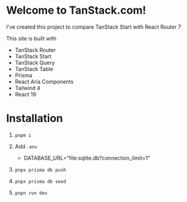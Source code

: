 # Welcome to TanStack.com!

I've created this project to compare TanStack Start with React Router 7

This site is built with

- TanStack Router
- TanStack Start
- TanStack Query
- TanStack Table
- Prisma
- React Aria Components
- Tailwind 4
- React 19

# Installation

1. `pnpm i`

2. Add `.env`

   - DATABASE_URL="file:sqlite.db?connection_limit=1"

3. `pnpx prisma db push`

4. `pnpx prisma db seed`

5. `pnpn run dev`
